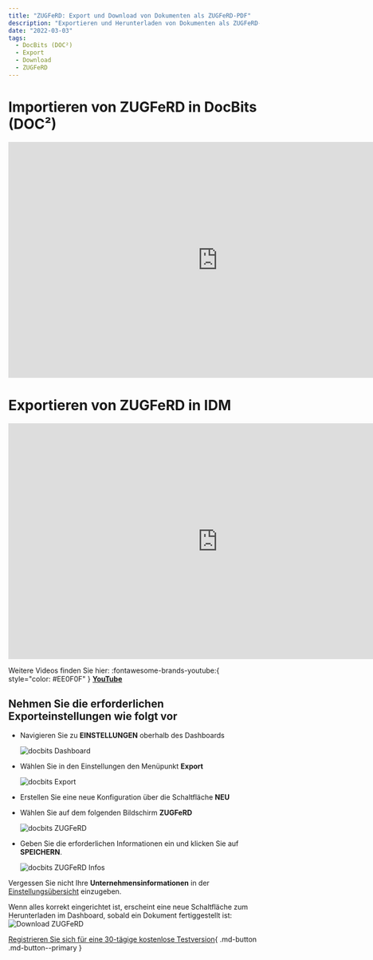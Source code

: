 ```yaml
---
title: "ZUGFeRD: Export und Download von Dokumenten als ZUGFeRD-PDF"
description: "Exportieren und Herunterladen von Dokumenten als ZUGFeRD-PDF mit DocBits (DOC²). Erfahren Sie, wie Sie ZUGFeRD in DocBits (DOC²) importieren und exportieren können."
date: "2022-03-03"
tags:
  - DocBits (DOC²)
  - Export
  - Download
  - ZUGFeRD
---
```


# Importieren von ZUGFeRD in DocBits (DOC²)

<div class="video-container">
<iframe width="840" height="472.5" src="https://www.youtube-nocookie.com/embed/e9ekKDj0rMU" frameborder="0" allow="accelerometer; autoplay; clipboard-write; encrypted-media; gyroscope; picture-in-picture" allowfullscreen></iframe>
</div>

# Exportieren von ZUGFeRD in IDM

<div class="video-container">
<iframe width="840" height="472.5" src="https://www.youtube-nocookie.com/embed/JUzkgCYdBU4" frameborder="0" allow="accelerometer; autoplay; clipboard-write; encrypted-media; gyroscope; picture-in-picture" allowfullscreen></iframe>
</div>

Weitere Videos finden Sie hier: :fontawesome-brands-youtube:{ style="color: #EE0F0F" } [__YouTube__](https://www.youtube.com/channel/UC19DwHXz5nwU2KBdtNr734g)

## Nehmen Sie die erforderlichen Exporteinstellungen wie folgt vor

* Navigieren Sie zu **EINSTELLUNGEN** oberhalb des Dashboards

  ![docbits Dashboard](/_images/docbits/zugferd/docbits_dashboard_einstellungen.png)

* Wählen Sie in den Einstellungen den Menüpunkt **Export**

  ![docbits Export](/_images/docbits/zugferd/docbits_einstellungen_export.png)

* Erstellen Sie eine neue Konfiguration über die Schaltfläche **NEU**

* Wählen Sie auf dem folgenden Bildschirm **ZUGFeRD**

  ![docbits ZUGFeRD](/_images/docbits/zugferd/docbits_export_waehlen.png)

* Geben Sie die erforderlichen Informationen ein und klicken Sie auf **SPEICHERN**.

  ![docbits ZUGFeRD Infos](/_images/docbits/zugferd/docbits_zugferd_details.png)


Vergessen Sie nicht Ihre **Unternehmensinformationen** in der [Einstellungsübersicht](/docbits/company-information/) einzugeben. 


Wenn alles korrekt eingerichtet ist, erscheint eine neue Schaltfläche zum Herunterladen im Dashboard, sobald ein Dokument fertiggestellt ist:
![Download ZUGFeRD](/_images/docbits/zugferd/docbits_download_zugferdPDF.png)


[Registrieren Sie sich für eine 30-tägige kostenlose Testversion](https://app.polydocs.io){ .md-button .md-button--primary }